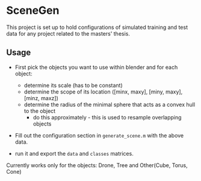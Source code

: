 # SceneGen

This project is set up to hold configurations of simulated training and test data
for any project related to the masters' thesis.

## Usage

- First pick the objects you want to use within blender and for each object:
    - determine its scale (has to be constant)
    - determine the scope of its location ([minx, maxy], [miny, maxy], [minz, maxz])
    - determine the radius of the minimal sphere that acts as a convex hull to the object
        - do this approximately - this is used to resample overlapping objects 

- Fill out the configuration section in ```generate_scene.m``` with the above data.

- run it and export the ```data``` and ```classes``` matrices.

Currently works only for the objects: Drone, Tree and Other(Cube, Torus, Cone)